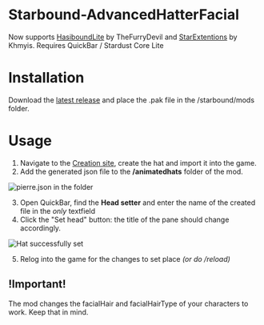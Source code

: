 # Starbound-AdvancedHatterFacial
Now supports [HasiboundLite](https://github.com/TheFurryDevil/hasiboundlite) by TheFurryDevil and [StarExtentions](https://github.com/StarExtensions/StarExtensions) by Khmyis. Requires QuickBar / Stardust Core Lite

# Installation
Download the [latest release](https://github.com/KrashV/AdvancedHatter/releases) and place the .pak file in the /starbound/mods folder.

# Usage
1. Navigate to the [Creation site](https://krashv.github.io/Starbound-AdvancedHatter/), create the hat and import it into the game.
2. Add the generated json file to the **/animatedhats** folder of the mod.

![pierre.json in the folder](https://i.imgur.com/OHeXwZ8.png)

3. Open QuickBar, find the **Head setter** and enter the name of the created file in the *only* textfield
4. Click the "Set head" button: the title of the pane should change accordingly.

![Hat successfully set](https://i.imgur.com/pveXEvN.png)

5. Relog into the game for the changes to set place *(or do /reload)*

## !Important!
The mod changes the facialHair and facialHairType of your characters to work. Keep that in mind.
